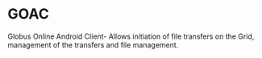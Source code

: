 GOAC
====

Globus Online Android Client- Allows initiation of file transfers on the Grid, management of the transfers and file management.
